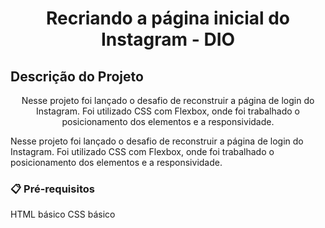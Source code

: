 <h1 align="center">Recriando a página inicial do Instagram - DIO</h1>

## Descrição do Projeto
<p align="center">Nesse projeto foi lançado o desafio de reconstruir a página de login do Instagram.
Foi utilizado CSS com Flexbox, onde foi trabalhado o posicionamento dos elementos e a  responsividade.</p>

Nesse projeto foi lançado o desafio de reconstruir a página de login do Instagram.
Foi utilizado CSS com Flexbox, onde foi trabalhado o posicionamento dos elementos e a  responsividade.


### 📋 Pré-requisitos

HTML básico
CSS básico



